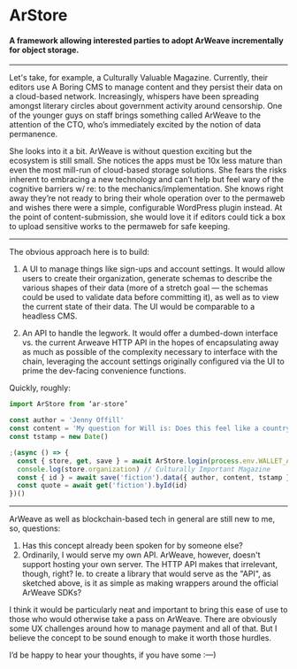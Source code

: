 # ArStore

#### A framework allowing interested parties to adopt ArWeave incrementally for object storage. 

---

Let's take, for example, a Culturally Valuable Magazine. Currently, their editors use A Boring CMS to manage content and they persist their data on a cloud-based network. Increasingly, whispers have been spreading amongst literary circles about government activity around censorship. One of the younger guys on staff brings something called ArWeave to the attention of the CTO, who’s immediately excited by the notion of data permanence.  

She looks into it a bit. ArWeave is without question exciting but the ecosystem is still small. She notices the apps must be 10x less mature than even the most mill-run of cloud-based storage solutions. She fears the risks inherent to embracing a new technology and can’t help but feel wary of the cognitive barriers w/ re: to the mechanics/implementation. She knows right away they’re not ready to bring their whole operation over to the permaweb and wishes there were a simple, configurable WordPress plugin instead. At the point of content-submission, she would love it if editors could tick a box to upload sensitive works to the permaweb for safe keeping.

---

The obvious approach here is to build:

1. A UI to manage things like sign-ups and account settings. It would allow users to create their organization, generate schemas to describe the various shapes of their data (more of a stretch goal — the schemas could be used to validate data before committing it), as well as to view the current state of their data. The UI would be comparable to a headless CMS.

2. An API to handle the legwork. It would offer a dumbed-down interface vs. the current Arweave HTTP API in the hopes of encapsulating away as much as possible of the complexity necessary to interface with the chain, leveraging the account settings originally configured via the UI to prime the dev-facing convenience functions. 

Quickly, roughly:

```js
import ArStore from ‘ar-store’

const author = 'Jenny Offill'
const content = 'My question for Will is: Does this feel like a country at peace or at war? I’m joking, sort of, but he answers seriously. He says it feels the way it does just before it starts. It’s a weird thing, but you learn to pick up on it. Even while everybody’s convincing themselves it’s going to be okay, it’s there in the air somehow. The whole thing is more physical than mental, he tells me. Like hackles? The way a dog’s hackles go up? Yes, he says.'
const tstamp = new Date()

;(async () => {
  const { store, get, save } = await ArStore.login(process.env.WALLET_ADDRESS)
  console.log(store.organization) // Culturally Important Magazine
  const { id } = await save('fiction').data({ author, content, tstamp })
  const quote = await get('fiction').byId(id)
})()
```

---

ArWeave as well as blockchain-based tech in general are still new to me, so, questions:

1. Has this concept already been spoken for by someone else?
2. Ordinarily, I would serve my own API. ArWeave, however, doesn't support hosting your own server. The HTTP API makes that irrelevant, though, right? Ie. to create a library that would serve as the "API", as sketched above, is it as simple as making wrappers around the official ArWeave SDKs?

I think it would be particularly neat and important to bring this ease of use to those who would otherwise take a pass on ArWeave. There are obviously some UX challenges around how to manage payment and all of that. But I  believe the concept to be sound enough to make it worth those hurdles.  

I’d be happy to hear your thoughts, if you have some :—)

